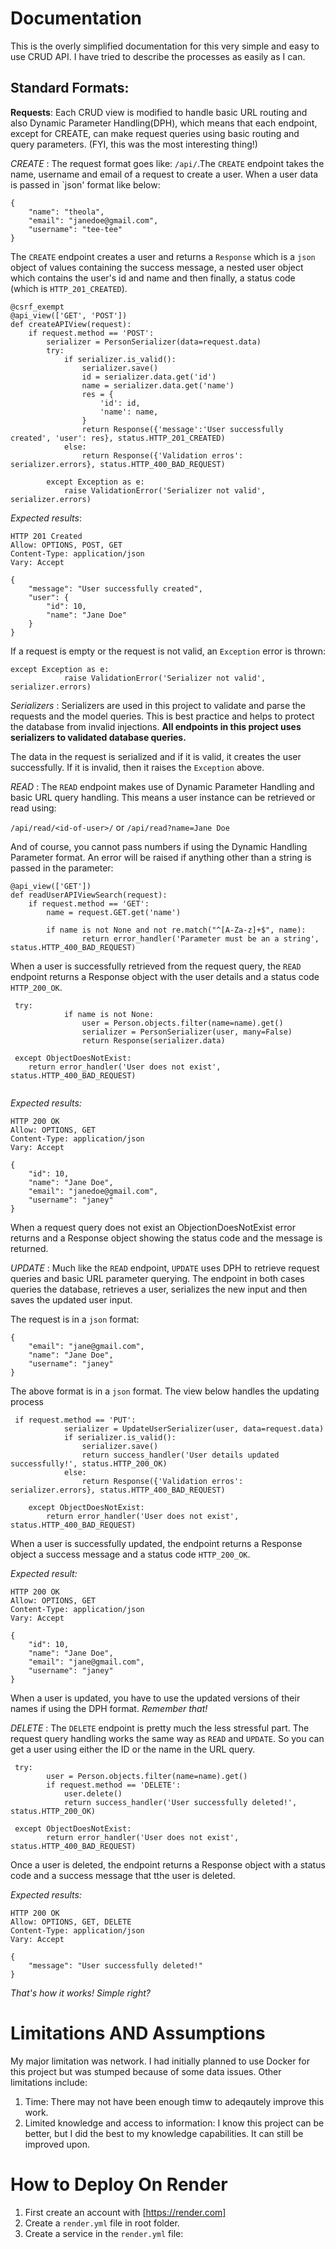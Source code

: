 # Documentation

This is the overly simplified documentation for this very simple and easy to use CRUD API. I have tried to describe the processes as easily as I can. 

## Standard Formats:

**Requests**: Each CRUD view is modified to handle basic URL routing and also Dynamic Parameter Handling(DPH), which means that each endpoint, except for CREATE, can make request queries using basic routing and query parameters. (FYI, this was the most interesting thing!)

*CREATE* : The request format goes like: `/api/`.The `CREATE` endpoint takes the name, username and email of a request to create a user. When a user data is passed in `json' format like below:
```
{
    "name": "theola",
    "email": "janedoe@gmail.com",
    "username": "tee-tee"
}
```
The `CREATE` endpoint creates a user and returns a `Response` which is a `json` object of values containing the success message, a nested user object which contains the user's id and name and then finally, a status code (which is `HTTP_201_CREATED`).

```
@csrf_exempt
@api_view(['GET', 'POST'])
def createAPIView(request):
    if request.method == 'POST':
        serializer = PersonSerializer(data=request.data)
        try:
            if serializer.is_valid():
                serializer.save()
                id = serializer.data.get('id')
                name = serializer.data.get('name')
                res = {
                    'id': id,
                    'name': name,
                }
                return Response({'message':'User successfully created', 'user': res}, status.HTTP_201_CREATED)
            else:
                return Response({'Validation erros': serializer.errors}, status.HTTP_400_BAD_REQUEST)
            
        except Exception as e:
            raise ValidationError('Serializer not valid', serializer.errors)

```
*Expected results*:

```
HTTP 201 Created
Allow: OPTIONS, POST, GET
Content-Type: application/json
Vary: Accept

{
    "message": "User successfully created",
    "user": {
        "id": 10,
        "name": "Jane Doe"
    }
}
```

If a request is empty or the request is not valid, an `Exception` error is thrown:
```
except Exception as e:
            raise ValidationError('Serializer not valid', serializer.errors)
```

*Serializers* : Serializers are used in this project to validate and parse the requests and the model queries. This is best practice and helps to protect the database from invalid injections. **All endpoints in this project uses serializers to validated database queries.**

The data in the request is serialized and if it is valid, it creates the user successfully. If it is invalid, then it raises the `Exception` above. 



*READ* : The `READ` endpoint makes use of Dynamic Parameter Handling and basic URL query handling. This means a user instance can be retrieved or read using:

`/api/read/<id-of-user>/` or `/api/read?name=Jane Doe`

And of course, you cannot pass numbers if using the Dynamic Handling Parameter format. An error will be raised if anything other than a string is passed in the parameter:

```
@api_view(['GET'])
def readUserAPIViewSearch(request):
    if request.method == 'GET':
        name = request.GET.get('name')
        
        if name is not None and not re.match("^[A-Za-z]+$", name):
                return error_handler('Parameter must be an a string', status.HTTP_400_BAD_REQUEST)

```
When a user is successfully retrieved from the request query, the `READ` endpoint returns a Response object with the user details and a status code `HTTP_200_OK`.

```
 try:
            if name is not None:
                user = Person.objects.filter(name=name).get()
                serializer = PersonSerializer(user, many=False)
                return Response(serializer.data)
               
 except ObjectDoesNotExist:
    return error_handler('User does not exist', status.HTTP_400_BAD_REQUEST)
    
```

*Expected results:*

```
HTTP 200 OK
Allow: OPTIONS, GET
Content-Type: application/json
Vary: Accept

{
    "id": 10,
    "name": "Jane Doe",
    "email": "janedoe@gmail.com",
    "username": "janey"
}
```

When a request query does not exist an ObjectionDoesNotExist error returns and a Response object showing the status code and the message is returned.



*UPDATE* : Much like the `READ` endpoint, `UPDATE` uses DPH to retrieve request queries and basic URL parameter querying. The endpoint in both cases queries the database, retrieves a user, serializes the new input and then saves the updated user input.

The request is in a `json` format:

```
{
    "email": "jane@gmail.com",
    "name": "Jane Doe",
    "username": "janey"
}
```

The above format is in a `json` format. The view below handles the updating process

```
 if request.method == 'PUT':
            serializer = UpdateUserSerializer(user, data=request.data)
            if serializer.is_valid():
                serializer.save()
                return success_handler('User details updated successfully!', status.HTTP_200_OK)
            else:
                return Response({'Validation erros': serializer.errors}, status.HTTP_400_BAD_REQUEST)
            
    except ObjectDoesNotExist:
        return error_handler('User does not exist', status.HTTP_400_BAD_REQUEST)

```
When a user is successfully updated, the endpoint returns a Response object a success message and a status code `HTTP_200_OK`. 

*Expected result:*

```
HTTP 200 OK
Allow: OPTIONS, GET
Content-Type: application/json
Vary: Accept

{
    "id": 10,
    "name": "Jane Doe",
    "email": "jane@gmail.com",
    "username": "janey"
}
```

When a user is updated, you have to use the updated versions of their names if using the DPH format. *Remember that!*


*DELETE* : The `DELETE` endpoint is pretty much the less stressful part. The request query handling works the same way as `READ` and `UPDATE`. So you can get a user using either the ID or the name in the URL query. 

```
 try:
        user = Person.objects.filter(name=name).get()
        if request.method == 'DELETE':
            user.delete()
            return success_handler('User successfully deleted!', status.HTTP_200_OK)
        
 except ObjectDoesNotExist:
        return error_handler('User does not exist', status.HTTP_400_BAD_REQUEST)

```

Once a user is deleted, the endpoint returns a Response object with a status code and a success message that tthe user is deleted.

*Expected results:*

```
HTTP 200 OK
Allow: OPTIONS, GET, DELETE
Content-Type: application/json
Vary: Accept

{
    "message": "User successfully deleted!"
}

```

*That's how it works! Simple right?*


# Limitations AND Assumptions

My major limitation was network. I had initially planned to use Docker for this project but was stumped because of some data issues. Other limitations include:
1. Time: There may not have been enough timw to adeqautely improve this work. 
2. Limited knowledge and access to information: I know this project can be better, but I did the best to my knowledge capabilities. It can still be improved upon.

# How to Deploy On Render

1. First create an account with [https://render.com]
2. Create a `render.yml` file in root folder. 
3. Create a service in the `render.yml` file:

